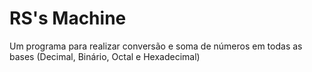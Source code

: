 # RS's Machine

Um programa para realizar conversão e soma de números em todas as bases (Decimal, Binário, Octal e Hexadecimal)
